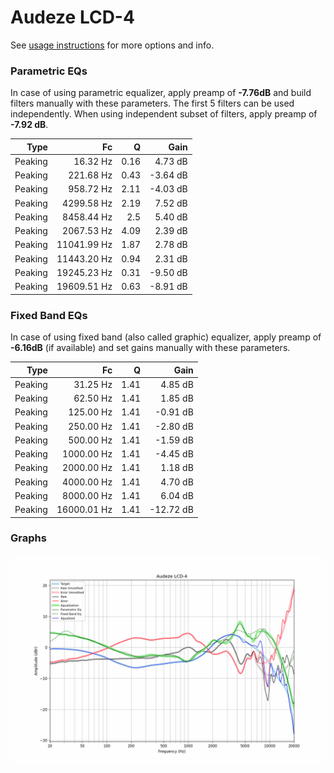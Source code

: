 # Audeze LCD-4
See [usage instructions](https://github.com/jaakkopasanen/AutoEq#usage) for more options and info.

### Parametric EQs
In case of using parametric equalizer, apply preamp of **-7.76dB** and build filters manually
with these parameters. The first 5 filters can be used independently.
When using independent subset of filters, apply preamp of **-7.92 dB**.

| Type    | Fc          |    Q | Gain     |
|--------:|------------:|-----:|---------:|
| Peaking | 16.32 Hz    | 0.16 | 4.73 dB  |
| Peaking | 221.68 Hz   | 0.43 | -3.64 dB |
| Peaking | 958.72 Hz   | 2.11 | -4.03 dB |
| Peaking | 4299.58 Hz  | 2.19 | 7.52 dB  |
| Peaking | 8458.44 Hz  | 2.5  | 5.40 dB  |
| Peaking | 2067.53 Hz  | 4.09 | 2.39 dB  |
| Peaking | 11041.99 Hz | 1.87 | 2.78 dB  |
| Peaking | 11443.20 Hz | 0.94 | 2.31 dB  |
| Peaking | 19245.23 Hz | 0.31 | -9.50 dB |
| Peaking | 19609.51 Hz | 0.63 | -8.91 dB |

### Fixed Band EQs
In case of using fixed band (also called graphic) equalizer, apply preamp of **-6.16dB**
(if available) and set gains manually with these parameters.

| Type    | Fc          |    Q | Gain      |
|--------:|------------:|-----:|----------:|
| Peaking | 31.25 Hz    | 1.41 | 4.85 dB   |
| Peaking | 62.50 Hz    | 1.41 | 1.85 dB   |
| Peaking | 125.00 Hz   | 1.41 | -0.91 dB  |
| Peaking | 250.00 Hz   | 1.41 | -2.80 dB  |
| Peaking | 500.00 Hz   | 1.41 | -1.59 dB  |
| Peaking | 1000.00 Hz  | 1.41 | -4.45 dB  |
| Peaking | 2000.00 Hz  | 1.41 | 1.18 dB   |
| Peaking | 4000.00 Hz  | 1.41 | 4.70 dB   |
| Peaking | 8000.00 Hz  | 1.41 | 6.04 dB   |
| Peaking | 16000.01 Hz | 1.41 | -12.72 dB |

### Graphs
![](./Audeze%20LCD-4.png)